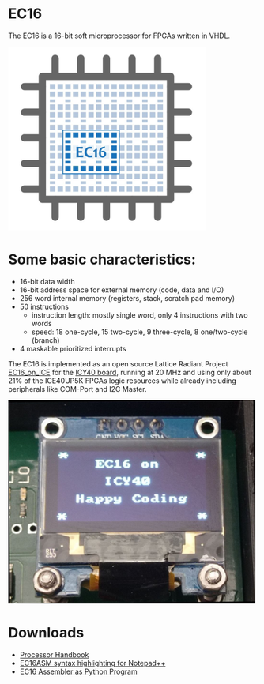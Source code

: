 # EC16
The EC16 is a 16-bit soft microprocessor for FPGAs written in VHDL.

 <img src="/Doc/EC16_Logo.jpg" width="400" />
 
# Some basic characteristics:
- 16-bit data width
- 16-bit address space for external memory (code, data and I/O)
- 256 word internal memory (registers, stack, scratch pad memory)
- 50 instructions
  * instruction length: mostly single word, only 4 instructions with two words
  * speed: 18 one-cycle, 15 two-cycle, 9 three-cycle, 8 one/two-cycle (branch)
- 4 maskable prioritized interrupts

The EC16 is implemented as an open source Lattice Radiant Project [EC16_on_ICE](https://github.com/Edgar-Conzen/EC16_on_ICE) for the [ICY40 board](https://github.com/Edgar-Conzen/ICY40), 
running at 20 MHz and using only about 21% of the ICE40UP5K FPGAs logic resources while already including peripherals like COM-Port and I2C Master.

  <img src="/Doc/ICY40_EC16_writes_text_on_display.jpg" width="500" />

 # Downloads
 - [Processor Handbook](https://raw.github.com/Edgar-Conzen/EC16/main/Download/EC16_ISA_V1.0.pdf)
 - [EC16ASM syntax highlighting for Notepad++](https://raw.github.com/Edgar-Conzen/EC16/main/Download/EC16_ASM_Syntax_for_NotepadPP.xml)
 - [EC16 Assembler as Python Program](https://raw.github.com/Edgar-Conzen/EC16/main/Download/ec16asm.py)
